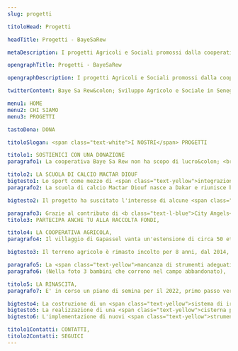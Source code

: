 ```yaml
---
slug: progetti

titoloHead: Progetti

headTitle: Progetti - BayeSaRew

metaDescription: I progetti Agricoli e Sociali promossi dalla cooperativa Baye Sa Rew in Africa&colon; coltivazione della terra del villaggio di Gapassel, educazione e sostentamento per bambini e famiglie senegalesi e organizzazioni sportive a Dakar. Partecipa anche tu come volontario o con una donazione.

opengraphTitle: Progetti - BayeSaRew

opengraphDescription: I progetti Agricoli e Sociali promossi dalla cooperativa Baye Sa Rew in Africa (Senegal).

twitterContent: Baye Sa Rew&colon; Sviluppo Agricolo e Sociale in Senegal

menu1: HOME
menu2: CHI SIAMO
menu3: PROGETTI

tastoDona: DONA

titoloSlogan: <span class="text-white">I NOSTRI</span> PROGETTI

titolo1: SOSTIENICI CON UNA DONAZIONE
paragrafo1: La cooperativa Baye Sa Rew non ha scopo di lucro&colon; <br> tutto il guadagno ricavato è impiegato in progetti di utilità sociale, per salvaguardare i membri della comunità e per dare un contributo allo sviluppo socio-economico del Senegal.

titolo2: LA SCUOLA DI CALCIO MACTAR DIOUF
bigtesto1: Lo sport come mezzo di <span class="text-yellow">integrazione sociale</span> e di <span class="text-l-blue"> crescita personale</span>.,
paragrafo2: La scuola di calcio Mactar Diouf nasce a Dakar e riunisce bambini di 3 diverse fasce d'età. <br> L'intento principale della scuola è di promuovere <span class="text-yellow">l'educazione sportiva dei giovani</span> del villaggio e delle zone limitrofe, oltre a fungere come mezzo di espressione e di crescita per le generazioni future. E' il primo progetto sociale promosso dalla <span class="text-l-blue">Cooperativa Baye Sa Rew</span>,

bigtesto2: Il progetto ha suscitato l'interesse di alcune <span class="text-l-blue">associazioni Italiane</span>, che contribuiscono attivamente con <span class="text-l-blue">aiuti e manodopera</span>.,

paragrafo3: Grazie al contributo di <b class="text-l-blue">City Angels</b> e <b class="text-l-blue">Quarto Raggio</b>, la scuola è stata rifornita di divise ufficiali e scarpe da calcio. L'Associazione Sportiva <b class="text-l-blue">Rugby Milano</b> si è unita alla raccolta fondi, regalando generosamente altro materiale sportivo.,
titolo3: PARTECIPA ANCHE TU ALLA RACCOLTA FONDI,

titolo4: LA COOPERATIVA AGRICOLA,
paragrafo4: Il villaggio di Gapassel vanta un'estensione di circa 50 ettari coltivabili. <br> Il lavoro agricolo è la base su cui si fonda l'attività della cooperativa e comprende la semina intensiva e l'allevamento.,

bigtesto3: Il terreno agricolo è rimasto incolto per 8 anni, dal 2014, per <span class="text-yellow">mancanza di fondi</span>.,

paragrafo5: La <span class="text-yellow">mancanza di strumenti adeguati</span> ha impedito agli abitanti del villaggio di sfruttare a pieno il potenziale di una terra così vasta e fertile&colon; il lavoro fin'ora si è sempre limitato alla semina di piccoli appezzamenti durante i periodi di pioggia.,
paragrafo6: (Nella foto 3 bambini che corrono nel campo abbandonato),

titolo5: LA RINASCITA,
paragrafo7: E' in corso un piano di semina per il 2022, primo passo verso l'attuazione di diversi obbiettivi:,

bigtesto4: La costruzione di un <span class="text-yellow">sistema di irrigazione</span>.,
bigtesto5: La realizzazione di una <span class="text-yellow">cisterna per la raccolta dell'acqua</span>, insieme a nuovi metodi per la conservazione.,
bigtesto6: L'implementazione di nuovi <span class="text-yellow">strumenti agricoli</span> per la lavorazione del terreno.,

titolo1Contatti: CONTATTI,
titolo2Contatti: SEGUICI
---
```

